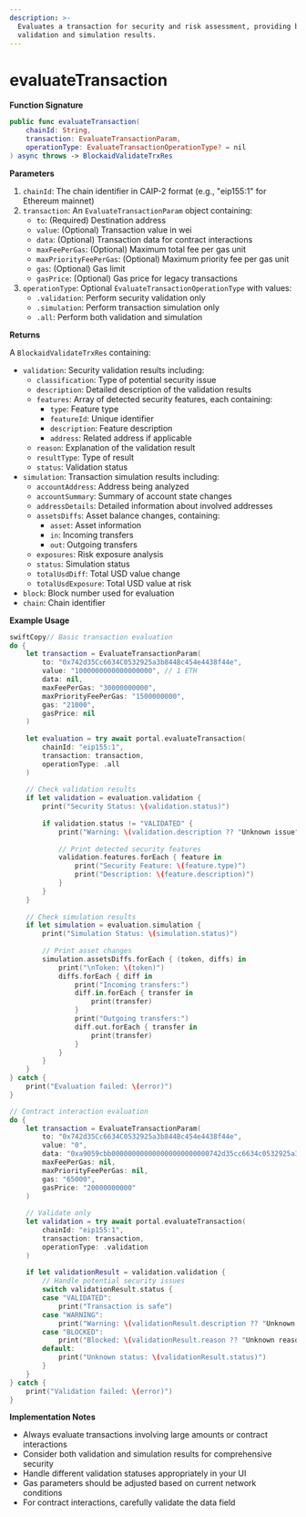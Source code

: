 ```yaml
---
description: >-
  Evaluates a transaction for security and risk assessment, providing both
  validation and simulation results.
---
```


# evaluateTransaction

**Function Signature**

```swift
public func evaluateTransaction(
    chainId: String,
    transaction: EvaluateTransactionParam,
    operationType: EvaluateTransactionOperationType? = nil
) async throws -> BlockaidValidateTrxRes
```

**Parameters**

1. `chainId`: The chain identifier in CAIP-2 format (e.g., "eip155:1" for Ethereum mainnet)
2. `transaction`: An `EvaluateTransactionParam` object containing:
   * `to`: (Required) Destination address
   * `value`: (Optional) Transaction value in wei
   * `data`: (Optional) Transaction data for contract interactions
   * `maxFeePerGas`: (Optional) Maximum total fee per gas unit
   * `maxPriorityFeePerGas`: (Optional) Maximum priority fee per gas unit
   * `gas`: (Optional) Gas limit
   * `gasPrice`: (Optional) Gas price for legacy transactions
3. `operationType`: Optional `EvaluateTransactionOperationType` with values:
   * `.validation`: Perform security validation only
   * `.simulation`: Perform transaction simulation only
   * `.all`: Perform both validation and simulation&#x20;

**Returns**

A `BlockaidValidateTrxRes` containing:

* `validation`: Security validation results including:
  * `classification`: Type of potential security issue
  * `description`: Detailed description of the validation results
  * `features`: Array of detected security features, each containing:
    * `type`: Feature type
    * `featureId`: Unique identifier
    * `description`: Feature description
    * `address`: Related address if applicable
  * `reason`: Explanation of the validation result
  * `resultType`: Type of result
  * `status`: Validation status
* `simulation`: Transaction simulation results including:
  * `accountAddress`: Address being analyzed
  * `accountSummary`: Summary of account state changes
  * `addressDetails`: Detailed information about involved addresses
  * `assetsDiffs`: Asset balance changes, containing:
    * `asset`: Asset information
    * `in`: Incoming transfers
    * `out`: Outgoing transfers
  * `exposures`: Risk exposure analysis
  * `status`: Simulation status
  * `totalUsdDiff`: Total USD value change
  * `totalUsdExposure`: Total USD value at risk
* `block`: Block number used for evaluation
* `chain`: Chain identifier

**Example Usage**

```swift
swiftCopy// Basic transaction evaluation
do {
    let transaction = EvaluateTransactionParam(
        to: "0x742d35Cc6634C0532925a3b844Bc454e4438f44e",
        value: "1000000000000000000", // 1 ETH
        data: nil,
        maxFeePerGas: "30000000000",
        maxPriorityFeePerGas: "1500000000",
        gas: "21000",
        gasPrice: nil
    )
    
    let evaluation = try await portal.evaluateTransaction(
        chainId: "eip155:1",
        transaction: transaction,
        operationType: .all
    )
    
    // Check validation results
    if let validation = evaluation.validation {
        print("Security Status: \(validation.status)")
        
        if validation.status != "VALIDATED" {
            print("Warning: \(validation.description ?? "Unknown issue")")
            
            // Print detected security features
            validation.features.forEach { feature in
                print("Security Feature: \(feature.type)")
                print("Description: \(feature.description)")
            }
        }
    }
    
    // Check simulation results
    if let simulation = evaluation.simulation {
        print("Simulation Status: \(simulation.status)")
        
        // Print asset changes
        simulation.assetsDiffs.forEach { (token, diffs) in
            print("\nToken: \(token)")
            diffs.forEach { diff in
                print("Incoming transfers:")
                diff.in.forEach { transfer in
                    print(transfer)
                }
                print("Outgoing transfers:")
                diff.out.forEach { transfer in
                    print(transfer)
                }
            }
        }
    }
} catch {
    print("Evaluation failed: \(error)")
}

// Contract interaction evaluation
do {
    let transaction = EvaluateTransactionParam(
        to: "0x742d35Cc6634C0532925a3b844Bc454e4438f44e",
        value: "0",
        data: "0xa9059cbb000000000000000000000000742d35cc6634c0532925a3b844bc454e4438f44e0000000000000000000000000000000000000000000000000de0b6b3a7640000", // ERC20 transfer
        maxFeePerGas: nil,
        maxPriorityFeePerGas: nil,
        gas: "65000",
        gasPrice: "20000000000"
    )
    
    // Validate only
    let validation = try await portal.evaluateTransaction(
        chainId: "eip155:1",
        transaction: transaction,
        operationType: .validation
    )
    
    if let validationResult = validation.validation {
        // Handle potential security issues
        switch validationResult.status {
        case "VALIDATED":
            print("Transaction is safe")
        case "WARNING":
            print("Warning: \(validationResult.description ?? "Unknown warning")")
        case "BLOCKED":
            print("Blocked: \(validationResult.reason ?? "Unknown reason")")
        default:
            print("Unknown status: \(validationResult.status)")
        }
    }
} catch {
    print("Validation failed: \(error)")
}
```

**Implementation Notes**

* Always evaluate transactions involving large amounts or contract interactions
* Consider both validation and simulation results for comprehensive security
* Handle different validation statuses appropriately in your UI
* Gas parameters should be adjusted based on current network conditions
* For contract interactions, carefully validate the data field
